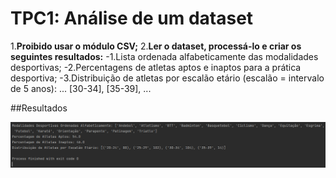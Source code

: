 # TPC1: Análise de um dataset

1.**Proibido usar o módulo CSV;**
2.**Ler o dataset, processá-lo e criar os seguintes resultados:**
    -1.Lista ordenada alfabeticamente das modalidades desportivas;
    -2.Percentagens de atletas aptos e inaptos para a prática desportiva;
    -3.Distribuição de atletas por escalão etário (escalão = intervalo de 5 anos): ... [30-34], [35-39], ...


##Resultados

![imagem dos resultados](imagem/resultado.png)